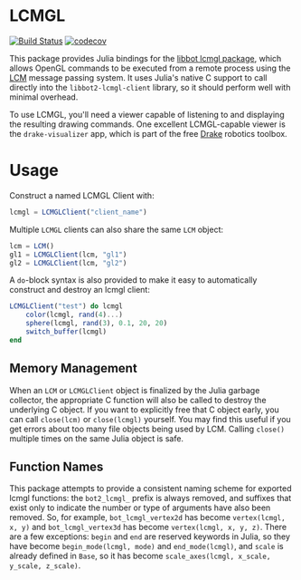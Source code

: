 # LCMGL

[![Build Status](https://travis-ci.org/rdeits/LCMGL.jl.svg?branch=master)](https://travis-ci.org/rdeits/LCMGL.jl)
[![codecov](https://codecov.io/gh/rdeits/LCMGL.jl/branch/master/graph/badge.svg)](https://codecov.io/gh/rdeits/LCMGL.jl)

This package provides Julia bindings for the [libbot lcmgl package](https://github.com/RobotLocomotion/libbot/tree/master/bot2-lcmgl), which allows OpenGL commands to be executed from a remote process using the [LCM](https://lcm-proj.github.io/) message passing system. It uses Julia's native C support to call directly into the `libbot2-lcmgl-client` library, so it should perform well with minimal overhead.

To use LCMGL, you'll need a viewer capable of listening to and displaying the resulting drawing commands. One excellent LCMGL-capable viewer is the `drake-visualizer` app, which is part of the free [Drake](drake.mit.edu) robotics toolbox. 

# Usage

Construct a named LCMGL Client with:

```julia
lcmgl = LCMGLClient("client_name")
```

Multiple `LCMGL` clients can also share the same `LCM` object:

```julia
lcm = LCM()
gl1 = LCMGLClient(lcm, "gl1")
gl2 = LCMGLClient(lcm, "gl2")
```

A `do`-block syntax is also provided to make it easy to automatically construct and destroy an lcmgl client:

```julia
LCMGLClient("test") do lcmgl
    color(lcmgl, rand(4)...)
    sphere(lcmgl, rand(3), 0.1, 20, 20)
    switch_buffer(lcmgl)
end
```

## Memory Management

When an `LCM` or `LCMGLClient` object is finalized by the Julia garbage collector, the appropriate C function will also be called to destroy the underlying C object. If you want to explicitly free that C object early, you can call `close(lcm)` or `close(lcmgl)` yourself. You may find this useful if you get errors about too many file objects being used by LCM. Calling `close()` multiple times on the same Julia object is safe.

## Function Names

This package attempts to provide a consistent naming scheme for exported lcmgl functions: the `bot2_lcmgl_` prefix is always removed, and suffixes that exist only to indicate the number or type of arguments have also been removed. So, for example, `bot_lcmgl_vertex2d` has become `vertex(lcmgl, x, y)` and `bot_lcmgl_vertex3d` has become `vertex(lcmgl, x, y, z)`. There are a few exceptions: `begin` and `end` are reserved keywords in Julia, so they have become `begin_mode(lcmgl, mode)` and `end_mode(lcmgl)`, and `scale` is already defined in `Base`, so it has become `scale_axes(lcmgl, x_scale, y_scale, z_scale)`.
